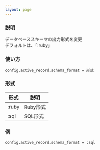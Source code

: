 ```yaml
---
layout: page
---
```


### 説明

データベーススキーマの出力形式を変更  
デフォルトは、「:ruby」

### 使い方

    config.active_record.schema_format = 形式

### 形式

| 形式    | 説明     |
| ----- | ------ |
| :ruby | Ruby形式 |
| :sql  | SQL形式  |

### 例

    config.active_record.schema_format = :sql
